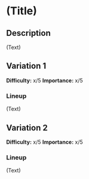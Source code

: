 # (Title)
## Description
(Text)
## Variation 1
**Difficulty:** x/5
**Importance:** x/5
### Lineup
(Text)
## Variation 2
**Difficulty:** x/5
**Importance:** x/5
### Lineup
(Text)